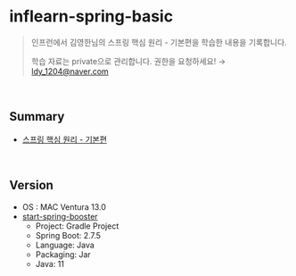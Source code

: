 # inflearn-spring-basic
> 인프런에서 김영한님의 스프링 핵심 원리 - 기본편을 학습한 내용을 기록합니다.
>
> 학습 자료는 private으로 관리합니다. 권한을 요청하세요! → ldy_1204@naver.com

<br/>

## Summary
- [스프링 핵심 원리 - 기본편]()

<br/>

## Version
- OS : MAC Ventura 13.0
- [start-spring-booster](https://start.spring.io/)
  - Project: Gradle Project 
  - Spring Boot: 2.7.5 
  - Language: Java 
  - Packaging: Jar
  - Java: 11